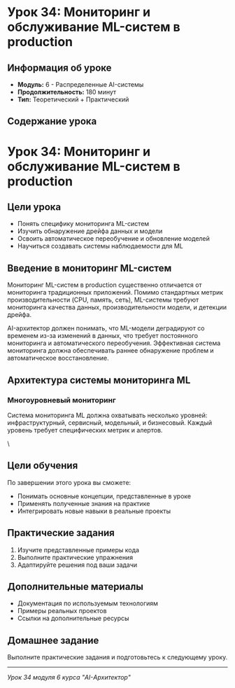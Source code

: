 # Урок 34: Мониторинг и обслуживание ML-систем в production

## Информация об уроке
- **Модуль:** 6 - Распределенные AI-системы
- **Продолжительность:** 180 минут
- **Тип:** Теоретический + Практический

## Содержание урока

# Урок 34: Мониторинг и обслуживание ML-систем в production

## Цели урока
- Понять специфику мониторинга ML-систем
- Изучить обнаружение дрейфа данных и модели
- Освоить автоматическое переобучение и обновление моделей
- Научиться создавать системы наблюдаемости для ML

## Введение в мониторинг ML-систем

Мониторинг ML-систем в production существенно отличается от мониторинга традиционных приложений. Помимо стандартных метрик производительности (CPU, память, сеть), ML-системы требуют мониторинга качества данных, производительности модели, и детекции дрейфа.

AI-архитектор должен понимать, что ML-модели деградируют со временем из-за изменений в данных, что требует постоянного мониторинга и автоматического переобучения. Эффективная система мониторинга должна обеспечивать раннее обнаружение проблем и автоматическое восстановление.

## Архитектура системы мониторинга ML

### Многоуровневый мониторинг

Система мониторинга ML должна охватывать несколько уровней: инфраструктурный, сервисный, модельный, и бизнесовый. Каждый уровень требует специфических метрик и алертов.

\

## Цели обучения
По завершении этого урока вы сможете:
- Понимать основные концепции, представленные в уроке
- Применять полученные знания на практике
- Интегрировать новые навыки в реальные проекты

## Практические задания
1. Изучите представленные примеры кода
2. Выполните практические упражнения
3. Адаптируйте решения под ваши задачи

## Дополнительные материалы
- Документация по используемым технологиям
- Примеры реальных проектов
- Ссылки на дополнительные ресурсы

## Домашнее задание
Выполните практические задания и подготовьтесь к следующему уроку.

---
*Урок 34 модуля 6 курса "AI-Архитектор"*
